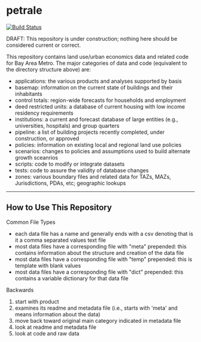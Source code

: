 # petrale

[![Build Status](https://travis-ci.org/BayAreaMetro/basis.svg?branch=master)](https://travis-ci.org/BayAreaMetro/basis)

DRAFT: This repository is under construction; nothing here should be considered current or correct.

This repository contains land use/urban economics data and related code for Bay Area Metro. The major categories of data and code (equivalent to the directory structure above) are:

* applications: the various products and analyses supported by basis
* basemap: information on the current state of buildings and their inhabitants
* control totals: region-wide forecasts for households and employment
* deed restricted units: a database of current housing with low income residency requirements
* institutions: a current and forecast database of large entities (e.g., universities, hospitals) and group quarters
* pipeline: a list of building projects recently completed, under construction, or approved
* policies: information on existing local and regional land use policies
* scenarios: changes to policies and assumptions used to build alternate growth sceanrios
* scripts: code to modify or integrate datasets
* tests: code to assure the validity of database changes
* zones: various boundary files and related data for TAZs, MAZs, Jurisdictions, PDAs, etc; geographic lookups


--------------
## How to Use This Repository

Common File Types
* each data file has a name and generally ends with a csv denoting that is it a comma separated values text file
* most data files have a corresponding file with "meta" prepended: this contains information about the structure and creation of the data file
* most data files have a corresponding file with "temp" prepended: this is template with blank values
* most data files have a corresponding file with "dict" prepended: this contains a variable dictionary for that data file


Backwards
1) start with product 
2) examines its readme and metadata file (i.e., starts with 'meta' and means information about the data)
3) move back toward original main category indicated in metadata file
4) look at readme and metadata file
5) look at code and raw data
